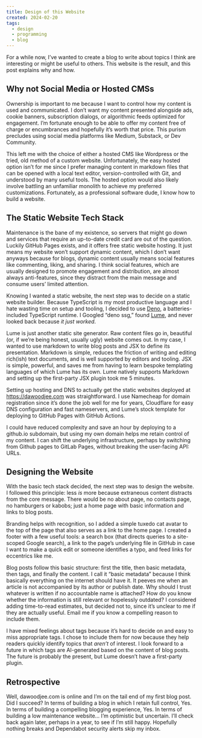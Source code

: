 ```yaml
---
title: Design of this Website
created: 2024-02-20
tags:
  - design
  - programming
  - blog
---
```


For a while now, I’ve wanted to create a blog to write about topics I think are interesting or might be useful to others. This website is the result, and this post explains why and how.

## Why not Social Media or Hosted CMSs

Ownership is important to me because I want to control how my content is used and communicated. I don’t want my content presented alongside ads, cookie banners, subscription dialogs, or algorithmic feeds optimized for engagement. I’m fortunate enough to be able to offer my content free of charge or encumbrances and hopefully it’s worth that price. This purism precludes using social media platforms like Medium, Substack, or Dev Community.

This left me with the choice of either a hosted CMS like Wordpress or the tried, old method of a custom website. Unfortunately, the easy hosted option isn’t for me since I prefer managing content in markdown files that can be opened with a local text editor, version-controlled with Git, and understood by many useful tools. The hosted option would also likely involve battling an unfamiliar monolith to achieve my preferred customizations. Fortunately, as a professional software dude, I know how to build a website.  

##  The Static Website Tech Stack

Maintenance is the bane of my existence, so servers that might go down and services that require an up-to-date credit card are out of the question. Luckily GitHub Pages exists, and it offers free static website hosting. It just means my website won’t support dynamic content, which I don’t want anyways because for blogs, dynamic content usually means social features like commenting, liking, and sharing. I think social features, which are usually designed to promote engagement and distribution, are almost always anti-features, since they distract from the main message and consume users’ limited attention.

Knowing I wanted a static website, the next step was to decide on a static website builder. Because TypeScript is my most productive language and I hate wasting time on setup and tooling, I decided to use [Deno](https://deno.com), a batteries-included TypeScript runtime. I Googled “deno ssg,” found [Lume](https://lume.land/), and never looked back because _it just worked_.

Lume is just another static site generator. Raw content files go in, beautiful (or, if we’re being honest, usually ugly) website comes out. In my case, I wanted to use markdown to write blog posts and JSX to define its presentation. Markdown is simple, reduces the friction of writing and editing rich(ish) text documents, and is well supported by editors and tooling. JSX is simple, powerful, and saves me from having to learn bespoke templating languages of which Lume has its own. Lume natively supports Markdown and setting up the first-party JSX plugin took me 5 minutes. 

Setting up hosting and DNS to actually get the static websites deployed at https://dawoodjee.com was straightforward. I use Namecheap for domain registration since it’s done the job well for me for years, Cloudflare for easy DNS configuration and fast nameservers, and Lume’s stock template for deploying to GitHub Pages with GitHub Actions.

I could have reduced complexity and save an hour by deploying to a github.io subdomain, but using my own domain helps me retain control of my content. I can shift the underlying infrastructure, perhaps by switching from Github pages to GitLab Pages, without breaking the user-facing API: URLs.

## Designing the Website

With the basic tech stack decided, the next step was to design the website. I followed this principle: less _is_ more because extraneous content distracts from the core message. There would be no about page, no contacts page, no hamburgers or kabobs; just a home page with basic information and links to blog posts. 

Branding helps with recognition, so I added a simple tuxedo cat avatar to the top of the page that also serves as a link to the home page. I created a footer with a few useful tools: a search box (that directs queries to a site-scoped Google search), a link to the page’s underlying file in GitHub in case I want to make a quick edit or someone identifies a typo, and feed links for eccentrics like me.

Blog posts follow this basic structure: first the title, then basic metadata, then tags, and finally the content. I call it “basic metadata” because I think basically everything on the internet should have it. It peeves me when an article is not accompanied by its author or publish date. Why should I trust whatever is written if no accountable name is attached? How do you know whether the information is still relevant or hopelessly outdated? I considered adding time-to-read estimates, but decided not to, since it’s unclear to me if they are actually useful. Email me if you know a compelling reason to include them.

I have mixed feelings about tags because it’s hard to decide on and easy to miss appropriate tags. I chose to include them for now because they help readers quickly identify topics that _aren’t_ of interest. I look forward to a future in which tags are AI-generated based on the content of blog posts. The future is probably the present, but Lume doesn’t have a first-party plugin. 

## Retrospective

Well, dawoodjee.com is online and I’m on the tail end of my first blog post. Did I succeed? In terms of building a blog in which I retain full control, Yes. In terms of building a compelling blogging experience, Yes. In terms of building a low maintenance website… I’m optimistic but uncertain. I’ll check back again later, perhaps in a year, to see if I’m still happy. Hopefully nothing breaks and Dependabot security alerts skip my inbox.
